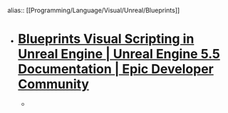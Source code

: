 alias:: [[Programming/Language/Visual/Unreal/Blueprints]]

- # [Blueprints Visual Scripting in Unreal Engine | Unreal Engine 5.5 Documentation | Epic Developer Community](https://dev.epicgames.com/documentation/en-us/unreal-engine/blueprints-visual-scripting-in-unreal-engine)
	-